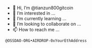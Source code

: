 - 👋 Hi, I’m @tianzun800gitcoin
- 👀 I’m interested in ...
- 🌱 I’m currently learning ...
- 💞️ I’m looking to collaborate on ...
- 📫 How to reach me ...

<!---
tianzun800gitcoin/tianzun800gitcoin is a ✨ special ✨ repository because its `README.md` (this file) appears on your GitHub profile.
You can click the Preview link to take a look at your changes.
--->
`@OSSDAO-ORG•AIRDROP-0xYourEthAddress` 
